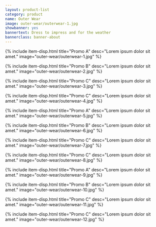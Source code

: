 ```yaml
---
layout: product-list
category: product
name: Outer Wear
image: outer-wear/outerwear-1.jpg
showbanner: yes
bannertext: Dress to impress and for the weather
bannerclass: banner-about
---
```


{% include item-disp.html title="Promo A" desc="Lorem ipsum dolor sit amet." image="outer-wear/outerwear-1.jpg" %}

{% include item-disp.html title="Promo B" desc="Lorem ipsum dolor sit amet." image="outer-wear/outerwear-2.jpg" %}

{% include item-disp.html title="Promo C" desc="Lorem ipsum dolor sit amet." image="outer-wear/outerwear-3.jpg" %}

{% include item-disp.html title="Promo C" desc="Lorem ipsum dolor sit amet." image="outer-wear/outerwear-4.jpg" %}

{% include item-disp.html title="Promo A" desc="Lorem ipsum dolor sit amet." image="outer-wear/outerwear-5.jpg" %}

{% include item-disp.html title="Promo B" desc="Lorem ipsum dolor sit amet." image="outer-wear/outerwear-6.jpg" %}

{% include item-disp.html title="Promo C" desc="Lorem ipsum dolor sit amet." image="outer-wear/outerwear-7.jpg" %}

{% include item-disp.html title="Promo C" desc="Lorem ipsum dolor sit amet." image="outer-wear/outerwear-8.jpg" %}

{% include item-disp.html title="Promo A" desc="Lorem ipsum dolor sit amet." image="outer-wear/outerwear-9.jpg" %}

{% include item-disp.html title="Promo B" desc="Lorem ipsum dolor sit amet." image="outer-wear/outerwear-10.jpg" %}

{% include item-disp.html title="Promo C" desc="Lorem ipsum dolor sit amet." image="outer-wear/outerwear-11.jpg" %}

{% include item-disp.html title="Promo C" desc="Lorem ipsum dolor sit amet." image="outer-wear/outerwear-12.jpg" %}


